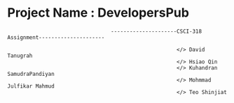 # Project Name : DevelopersPub
                                     ---------------------CSCI-318 Assignment---------------------
                                                          
                                                          </> David Tanugrah
                                                          </> Hsiao Qin
                                                          </> Kuhandran SamudraPandiyan
                                                          </> Mohmmad Julfikar Mahmud
                                                          </> Teo Shinjiat
